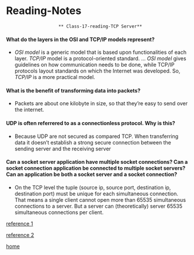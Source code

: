 # Reading-Notes

                        ** Class-17-reading-TCP Server**

#### What do the layers in the OSI and TCP/IP models represent?

* *OSI model* is a generic model that is based upon functionalities of each layer. *TCP/IP* model is a protocol-oriented standard. ... *OSI model* gives guidelines on how communication needs to be done, while TCP/IP protocols layout standards on which the Internet was developed. So, *TCP/IP* is a more practical model.

#### What is the benefit of transforming data into packets?

* Packets are about one kilobyte in size, so that they’re easy to send over the internet.

#### UDP is often referrered to as a connectionless protocol. Why is this?

* Because UDP are not secured as compared TCP. When transferring data it doesn’t establish a strong secure connection between the sending server and the receiving server

#### Can a socket server application have multiple socket connections? Can a socket connection application be connected to multiple socket servers? Can an application be both a socket server and a socket connection?

* On the TCP level the tuple (source ip, source port, destination ip, destination port) must be unique for each simultaneous connection. That means a single client cannot open more than 65535 simultaneous connections to a server. But a server can (theoretically) server 65535 simultaneous connections per client.


[reference 1](https://www.tutorialspoint.com/OSI-vs-TCP-IP-Reference-Model)

[reference 2](https://serverfault.com/questions/533611/how-do-high-traffic-sites-service-more-than-65535-tcp-connections)

[home](https://eyob1984.github.io/reading-notes/)




